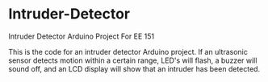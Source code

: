 # Intruder-Detector
Intruder Detector Arduino Project For EE 151

This is the code for an intruder detector Arduino project. If an ultrasonic sensor detects motion within a certain range, LED's will flash, a buzzer will sound off, and
an LCD display will show that an intruder has been detected.
